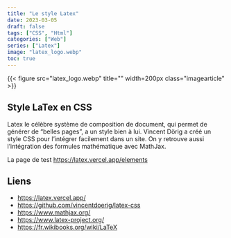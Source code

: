 ```yaml
---
title: "Le style Latex"
date: 2023-03-05
draft: false
tags: ["CSS", "Html"]
categories: ["Web"]
series: ["Latex"]
image: "latex_logo.webp"
toc: true
---
```

{{< figure src="latex_logo.webp" title="" width=200px class="imagearticle" >}}
## Style LaTex en CSS

Latex le célèbre système de composition de document, qui permet de générer de “belles pages”, a un style bien à lui.
Vincent Dörig a créé un style CSS pour l’intégrer facilement dans un site. On y retrouve aussi l’intégration des formules mathématique avec MathJax.

La page de test https://latex.vercel.app/elements

## Liens 
- https://latex.vercel.app/
- https://github.com/vincentdoerig/latex-css
- https://www.mathjax.org/
- https://www.latex-project.org/
- https://fr.wikibooks.org/wiki/LaTeX


